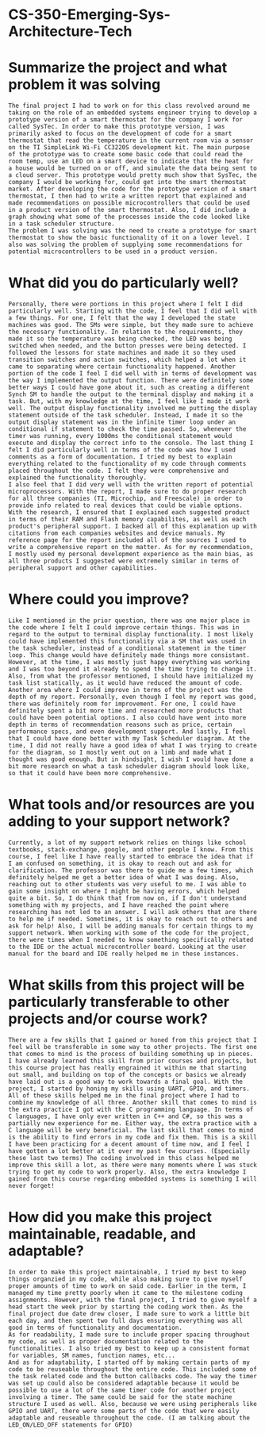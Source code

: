 # CS-350-Emerging-Sys-Architecture-Tech

# Summarize the project and what problem it was solving

    The final project I had to work on for this class revolved around me taking on the role of an embedded systems engineer trying to develop a prototype version of a smart thermostat for the company I work for called SysTec. In order to make this prototype version, I was primarily asked to focus on the development of code for a smart thermostat that read the temperature in the current room via a sensor on the TI SimpleLink Wi-Fi CC3220S development kit. The main purpose of the prototype was to create some basic code that could read the room temp, use an LED on a smart device to indicate that the heat for a house would be turned on or off, and simulate the data being sent to a cloud server. This prototype would pretty much show that SysTec, the company I would be working for, could get into the smart thermostat market. After developing the code for the prototype version of a smart thermostat, I then had to write a written report that explained and made recommendations on possible microcontrollers that could be used in a product version of the smart thermostat. Also, I did include a graph showing what some of the processes inside the code looked like in a task scheduler structure. 
    The problem I was solving was the need to create a prototype for smart thermostat to show the basic functionality of it on a lower level. I also was solving the problem of supplying some recommendations for potential microcontrollers to be used in a product version.

# What did you do particularly well?

    Personally, there were portions in this project where I felt I did particularly well. Starting with the code, I feel that I did well with a few things. For one, I felt that the way I developed the state machines was good. The SMs were simple, but they made sure to achieve the necessary functionality. In relation to the requirements, they made it so the temperature was being checked, the LED was being switched when needed, and the button presses were being detected. I followed the lessons for state machines and made it so they used transition switches and action switches, which helped a lot when it came to separating where certain functionality happened. Another portion of the code I feel I did well with in terms of development was the way I implemented the output function. There were definitely some better ways I could have gone about it, such as creating a different Synch SM to handle the output to the terminal display and making it a task. But, with my knowledge at the time, I feel like I made it work well. The output display functionality involved me putting the display statement outside of the task scheduler. Instead, I made it so the output display statement was in the infinite timer loop under an conditional if statement to check the time passed. So, whenever the timer was running, every 1000ms the conditional statement would execute and display the correct info to the console. The last thing I felt I did particularly well in terms of the code was how I used comments as a form of documentation. I tried my best to explain everything related to the functionality of my code through comments placed throughout the code. I felt they were comprehensive and explained the functionality thoroughly.
    I also feel that I did very well with the written report of potential microprocessors. With the report, I made sure to do proper research for all three companies (TI, Microchip, and Freescale) in order to provide info related to real devices that could be viable options. With the research, I ensured that I explained each suggested product in terms of their RAM and Flash memory capabilites, as well as each product's peripheral support. I backed all of this explanation up with citations from each companies websites and device manuals. My reference page for the report included all of the sources I used to write a comprehensive report on the matter. As for my recommendation, I mostly used my personal development experience as the main bias, as all three products I suggested were extremely similar in terms of peripheral support and other capabilities.
    
# Where could you improve?

    Like I mentioned in the prior question, there was one major place in the code where I felt I could improve certain things. This was in regard to the output to terminal display functionality. I most likely could have implemented this functionality via a SM that was used in the task scheduler, instead of a conditional statement in the timer loop. This change would have definitely made things more consistant. However, at the time, I was mostly just happy everything was working and I was too beyond it already to spend the time trying to change it. Also, from what the professor mentioned, I should have initialized my task list statically, as it would have reduced the amount of code. Another area where I could improve in terms of the project was the depth of my report. Personally, even though I feel my report was good, there was definitely room for improvement. For one, I could have definitely spent a bit more time and researched more products that could have been potential options. I also could have went into more depth in terms of recommendation reasons such as price, certain performance specs, and even development support. And lastly, I feel that I could have done better with my Task Scheduler diagram. At the time, I did not really have a good idea of what I was trying to create for the diagram, so I mostly went out on a limb and made what I thought was good enough. But in hindsight, I wish I would have done a bit more research on what a task scheduler diagram should look like, so that it could have been more comprehensive.

# What tools and/or resources are you adding to your support network?

    Currently, a lot of my support network relies on things like school textbooks, stack-exchange, google, and other people I know. From this course, I feel like I have really started to embrace the idea that if I am confused on something, it is okay to reach out and ask for clarification. The professor was there to guide me a few times, which definitely helped me get a better idea of what I was doing. Also, reaching out to other students was very useful to me. I was able to gain some insight on where I might be having errors, which helped quite a bit. So, I do think that from now on, if I don't understand something with my projects, and I have reached the point where researching has not led to an answer. I will ask others that are there to help me if needed. Sometimes, it is okay to reach out to others and ask for help! Also, I will be adding manuals for certain things to my support network. When working with some of the code for the project, there were times when I needed to know something specifically related to the IDE or the actual microcontroller board. Looking at the user manual for the board and IDE really helped me in these instances.

# What skills from this project will be particularly transferable to other projects and/or course work?

    There are a few skills that I gained or honed from this project that I feel will be transferable in some way to other projects. The first one that comes to mind is the process of building something up in pieces. I have already learned this skill from prior courses and projects, but this course project has really engrained it within me that starting out small, and building on top of the concepts or basics we already have laid out is a good way to work towards a final goal. With the project, I started by honing my skills using UART, GPIO, and timers. All of these skills helped me in the final project where I had to combine my knowledge of all three. Another skill that comes to mind is the extra practice I got with the C programming language. In terms of C languages, I have only ever written in C++ and C#, so this was a partially new experience for me. Either way, the extra practice with a C language will be very beneficial. The last skill that comes to mind is the ability to find errors in my code and fix them. This is a skill I have been practicing for a decent amount of time now, and I feel I have gotten a lot better at it over my past few courses. (Especially these last two terms) The coding involved in this class helped me improve this skill a lot, as there were many moments where I was stuck trying to get my code to work properly. Also, the extra knowledge I gained from this course regarding embedded systems is something I will never forget!

# How did you make this project maintainable, readable, and adaptable?

    In order to make this project maintainable, I tried my best to keep things organzied in my code, while also making sure to give myself proper amounts of time to work on said code. Earlier in the term, I managed my time pretty poorly when it came to the milestone coding assignments. However, with the final project, I tried to give myself a head start the week prior by starting the coding work then. As the final project due date drew closer, I made sure to work a little bit each day, and then spent two full days ensuring everything was all good in terms of functionality and documentation.
    As for readability, I made sure to include proper spacing throughout my code, as well as proper documentation related to the functionalities. I also tried my best to keep up a consistent format for variables, SM names, function names, etc...
    And as for adaptability, I started off by making certain parts of my code to be reuseable throughout the entire code. This included some of the task related code and the button callbacks code. The way the timer was set up could also be considered adaptable because it would be possible to use a lot of the same timer code for another project involving a timer. The same could be said for the state machine structure I used as well. Also, because we were using peripherals like GPIO and UART, there were some parts of the code that were easily adaptable and reuseable throughout the code. (I am talking about the LED_ON/LED_OFF statements for GPIO)
